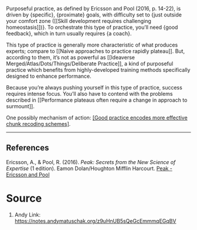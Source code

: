 Purposeful practice, as defined by Ericsson and Pool (2016, p. 14-22), is driven by {specific}, {proximate} goals, with difficulty set to {just outside your comfort zone ([[Skill development requires challenging homeostasis]])}. To orchestrate this type of practice, you’ll need {good feedback}, which in turn usually requires {a coach}.

This type of practice is generally more characteristic of what produces experts; compare to [[Naive approaches to practice rapidly plateau]]. But, according to them, it’s not as powerful as [[Ideaverse Merged/Atlas/Dots/Things/Deliberate Practice]], a kind of purposeful practice which benefits from highly-developed training methods specifically designed to enhance performance.

Because you’re always pushing yourself in this type of practice, success requires intense focus. You’ll also have to contend with the problems described in [[Performance plateaus often require a change in approach to surmount]].

One possibly mechanism of action: [[Good practice encodes more effective chunk recoding schemes]](https://notes.andymatuschak.org/z3QWwvfYS5exfZE53dKwt7r). 

---
## References
Ericsson, A., & Pool, R. (2016). _Peak: Secrets from the New Science of Expertise_ (1 edition). Eamon Dolan/Houghton Mifflin Harcourt. [Peak - Ericsson and Pool](https://notes.andymatuschak.org/zEwJDpZiu1YQoXYznxioznL)
# Source
1. Andy Link: https://notes.andymatuschak.org/z9uHnUB5sQeGcEmmmqEGqBV